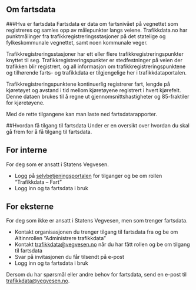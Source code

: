 ## Om fartsdata
###Hva er fartsdata
Fartsdata er data om fartsnivået på vegnettet som registreres og samles opp av målepunkter langs veiene. Trafikkdata.no har punktmålinger fra trafikkregistreringsstasjoner på det statelige og fylkeskommunale vegnettet, samt noen kommunale veger.

Trafikkregistreringsstasjoner har ett eller flere trafikkregistreringspunkter knyttet til seg. Trafikkregistreringspunkter er stedfestninger på veien der trafikken blir registrert, og all informasjon om trafikkregistreringspunktene og tilhørende farts- og trafikkdata er tilgjengelige her i trafikkdataportalen.

Trafikkregistreringspunktene kontinuerlig registrerer fart, lengde på kjøretøyet og avstand i tid mellom kjøretøyene registrert i hvert kjørefelt. Denne dataen brukes til å regne ut gjennomsnittshastigheter og 85-fraktiler for kjøretøyene.

Med de rette tilgangene kan man laste ned fartsdatarapporter.

##Hvordan få tilgang til fartsdata
Under er en oversikt over hvordan du skal gå frem for å få tilgang til fartsdata.

## For interne
For deg som er ansatt i Statens Vegvesen.

* Logg på [selvbetjeningsportalen](https://www.vegvesen.no/idportalen/selvbetjening/) for tilganger og be om rollen “Trafikkdata – Fart”
* Logg inn og ta fartsdata i bruk

## For eksterne
For deg som ikke er ansatt i Statens Vegvesen, men som trenger fartsdata.

* Kontakt organisasjonen du trenger tilgang til fartsdata fra og be om Altinnrollen “Administrere trafikkdata”
* Kontakt trafikkdata@vegvesen.no når du har fått rollen og be om tilgang til fartsdata
* Svar på invitasjonen du får tilsendt på e-post
* Logg inn og ta fartsdata i bruk

Dersom du har spørsmål eller andre behov for fartsdata, send en e-post til trafikkdata@vegvesen.no.
